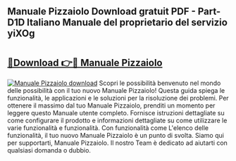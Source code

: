 ## Manuale Pizzaiolo Download gratuit PDF - Part-D1D Italiano Manuale del proprietario del servizio yiXOg

# <h2><a href="http://dfa1dh.blite.top/?on=Manuale+Pizzaiolo">🔗Download 👉🔴 Manuale Pizzaiolo</a></h2>

[![Manuale Pizzaiolo download](https://i.imgur.com/lujVjoI.png)](http://dfa1dh.blite.top/?on=Manuale+Pizzaiolo)
Scopri le possibilità benvenuto nel mondo delle possibilità con il tuo nuovo Manuale Pizzaiolo! Questa guida spiega le funzionalità, le applicazioni e le soluzioni per la risoluzione dei problemi. Per ottenere il massimo dal tuo Manuale Pizzaiolo, prenditi un momento per leggere questo Manuale utente completo. Fornisce istruzioni dettagliate su come configurare il prodotto e informazioni dettagliate su come utilizzare le varie funzionalità e funzionalità. Con funzionalità come L'elenco delle funzionalità, il tuo nuovo Manuale Pizzaiolo è un punto di svolta. Siamo qui per supportarti, Manuale Pizzaiolo. Il nostro Team è dedicato ad aiutarti con qualsiasi domanda o dubbio.
